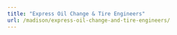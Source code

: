 ```yaml
---
title: "Express Oil Change & Tire Engineers"
url: /madison/express-oil-change-and-tire-engineers/
---
```

